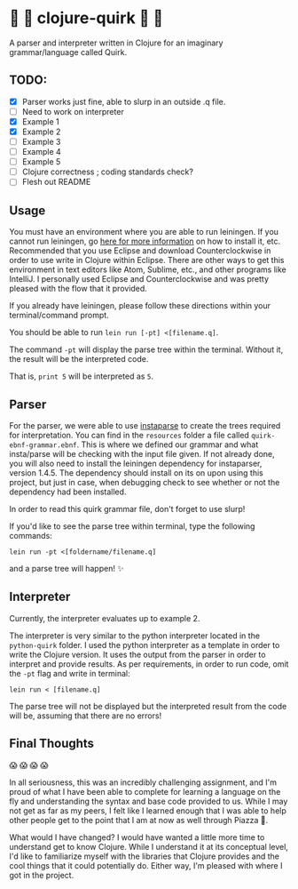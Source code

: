 # :cherry_blossom: :star2: clojure-quirk :star2: :cherry_blossom: 

A parser and interpreter written in Clojure for an imaginary grammar/language called Quirk. 

## TODO:
- [x]  Parser works just fine, able to slurp in an outside .q file. 
- [ ] Need to work on interpreter
- [x] Example 1 
- [x] Example 2 
- [ ] Example 3 
- [ ] Example 4 
- [ ] Example 5  
- [ ] Clojure correctness ; coding standards check? 
- [ ] Flesh out README 

## Usage

You must have an environment where you are able to run leiningen. If you cannot run leiningen, go [here for more information](https://leiningen.org/) on how to install it, etc. Recommended that you use Eclipse and download Counterclockwise in order to use write in Clojure within Eclipse. There are other ways to get this environment in text editors like Atom, Sublime, etc., and other programs like IntelliJ. I personally used Eclipse and Counterclockwise and was pretty pleased with the flow that it provided. 

If you already have leiningen, please follow these directions within your terminal/command prompt. 

You should be able to run `lein run [-pt] <[filename.q]`. 

The command `-pt` will display the parse tree within the terminal. Without it, the result will be the interpreted code.

That is, `print 5` will be interpreted as `5`. 

## Parser 

For the parser, we were able to use [instaparse](https://github.com/Engelberg/instaparse) to create the trees required for interpretation. You can find in the `resources` folder a file called `quirk-ebnf-grammar.ebnf`. This is where we defined our grammar and what insta/parse will be checking with the input file given. If not already done, you will also need to install the leiningen dependency for instaparser, version 1.4.5. The dependency should install on its on upon using this project, but just in case, when debugging check to see whether or not the dependency had been installed. 

In order to read this quirk grammar file, don't forget to use slurp! 

If you'd like to see the parse tree within terminal, type the following commands: 

`lein run -pt <[foldername/filename.q]` 

and a parse tree will happen! :sparkles: 

## Interpreter 

Currently, the interpreter evaluates up to example 2. 

The interpreter is very similar to the python interpreter located in the `python-quirk` folder. I used the python interpreter as a template in order to write the Clojure version. It uses the output from the parser in order to interpret and provide results. As per requirements, in order to run code, omit the `-pt` flag and write in terminal: 

`lein run < [filename.q]` 

The parse tree will not be displayed but the interpreted result from the code will be, assuming that there are no errors! 

## Final Thoughts 
:scream: :scream: :scream: :scream: 

In all seriousness, this was an incredibly challenging assignment, and I'm proud of what I have been able to complete for learning a language on the fly and understanding the syntax and base code provided to us. While I may not get as far as my peers, I felt like I learned enough that I was able to help other people get to the point that I am at now as well through Piazza :pizza:.

What would I have changed? I would have wanted a little more time to understand get to know Clojure. While I understand it at its conceptual level, I'd like to familiarize myself with the libraries that Clojure provides and the cool things that it could potentially do. Either way, I'm pleased with where I got in the project.



